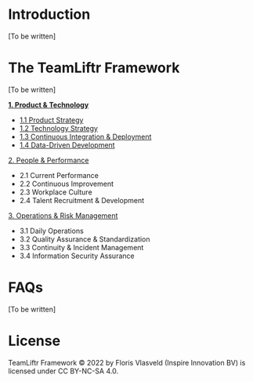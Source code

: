 # Introduction
[To be written]

# The TeamLiftr Framework
[To be written]

**[1. Product & Technology](product_and_technology/INDEX.md)**
   - [1.1 Product Strategy](product_and_technology/PRODUCT_STRATEGY.md)
   - [1.2 Technology Strategy]()
   - [1.3 Continuous Integration & Deployment]()
   - [1.4 Data-Driven Development]()

[2. People & Performance]()
   - 2.1 Current Performance
   - 2.2 Continuous Improvement
   - 2.3 Workplace Culture
   - 2.4 Talent Recruitment & Development

[3. Operations & Risk Management]()
   - 3.1 Daily Operations
   - 3.2 Quality Assurance & Standardization
   - 3.3 Continuity & Incident Management
   - 3.4 Information Security Assurance

# FAQs
[To be written]

# License
TeamLiftr Framework © 2022 by Floris Vlasveld (Inspire Innovation BV) is licensed under CC BY-NC-SA 4.0.
